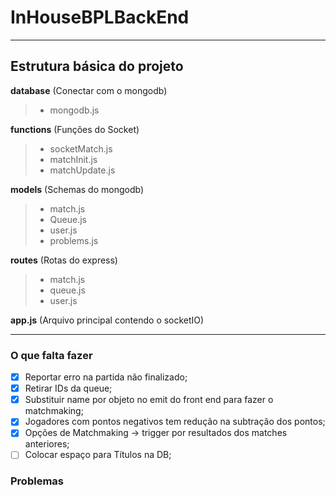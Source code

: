 # InHouseBPLBackEnd

------

## Estrutura básica do projeto
**database** (Conectar com o mongodb)
  > - mongodb.js 
  
**functions** (Funções do Socket)
  > - socketMatch.js
  > - matchInit.js
  > - matchUpdate.js
  
**models** (Schemas do mongodb)
  > - match.js
  > - Queue.js
  > - user.js
  > - problems.js
  
**routes** (Rotas do express)
  > - match.js
  > - queue.js
  > - user.js

**app.js** (Arquivo principal contendo o socketIO)

------

### O que falta fazer
- [x] Reportar erro na partida não finalizado;
- [x] Retirar IDs da queue;
- [x] Substituir name por objeto no emit do front end para fazer o matchmaking;
- [x] Jogadores com pontos negativos tem redução na subtração dos pontos;
- [x] Opções de Matchmaking -> trigger por resultados dos matches anteriores;
- [ ] Colocar espaço para Títulos na DB;

### Problemas



